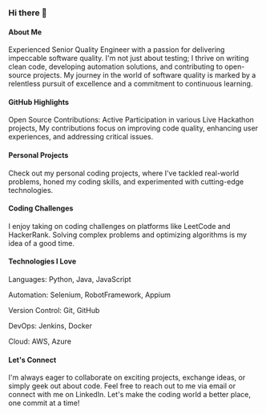 ### Hi there 👋

#### About Me

Experienced Senior Quality Engineer with a passion for delivering impeccable software quality. I'm not just about testing; I thrive on writing clean code, developing automation solutions, and contributing to open-source projects. My journey in the world of software quality is marked by a relentless pursuit of excellence and a commitment to continuous learning.

#### GitHub Highlights
Open Source Contributions: Active Participation in various Live Hackathon projects,  My contributions focus on improving code quality, enhancing user experiences, and addressing critical issues.

#### Personal Projects
Check out my personal coding projects, where I've tackled real-world problems, honed my coding skills, and experimented with cutting-edge technologies.

#### Coding Challenges 
I enjoy taking on coding challenges on platforms like LeetCode and HackerRank. Solving complex problems and optimizing algorithms is my idea of a good time.

#### Technologies I Love
Languages: Python, Java, JavaScript

Automation: Selenium, RobotFramework, Appium

Version Control: Git, GitHub

DevOps: Jenkins, Docker

Cloud: AWS, Azure

#### Let's Connect
I'm always eager to collaborate on exciting projects, exchange ideas, or simply geek out about code. Feel free to reach out to me via email or connect with me on LinkedIn. Let's make the coding world a better place, one commit at a time!
